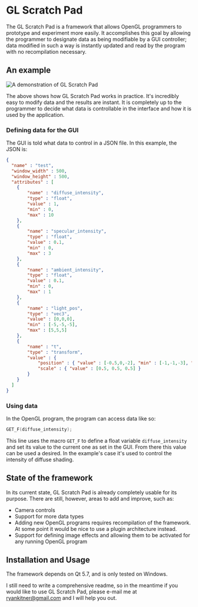 # GL Scratch Pad

The GL Scratch Pad is a framework that allows OpenGL programmers to prototype and experiment more easily. It accomplishes this goal by allowing the programmer to designate data as being modifiable by a GUI controller; data modified in such a way is instantly updated and read by the program with no recompilation necessary.

## An example

![A demonstration of GL Scratch Pad](/../master/showcase.gif?raw=true "A demonstration of GL Scratch Pad")

The above shows how GL Scratch Pad works in practice. It's incredibly easy to modify data and the results are instant. It is completely up to the programmer to decide what data is controllable in the interface and how it is used by the application.

### Defining data for the GUI

The GUI is told what data to control in a JSON file. In this example, the JSON is:

```json
{
  "name" : "test",
  "window_width" : 500,
  "window_height" : 500,
  "attributes" : [
	{
		"name" : "diffuse_intensity",
		"type" : "float",
		"value" : 1,
		"min" : 0,
		"max" : 10
	},
	{
		"name" : "specular_intensity",
		"type" : "float",
		"value" : 0.1,
		"min" : 0,
		"max" : 3
	},
	{
		"name" : "ambient_intensity",
		"type" : "float",
		"value" : 0.1,
		"min" : 0,
		"max" : 1
	},
	{
		"name" : "light_pos",
		"type" : "vec3",
		"value" : [0,0,0],
		"min" : [-5,-5,-5],
		"max" : [5,5,5]
	},
	{
		"name" : "t",
		"type" : "transform",
		"value" : {
			"position" : { "value" : [-0.5,0,-2], "min" : [-1,-1,-3], "max" : [1,1,0] },
			"scale" : { "value" : [0.5, 0.5, 0.5] }
		}
	}
  ]
}
```
### Using data

In the OpenGL program, the program can access data like so:

```cpp
GET_F(diffuse_intensity);
```
This line uses the macro `GET_F` to define a float variable `diffuse_intensity` and set its value to the current one as set in the GUI. From there this value can be used a desired. In the example's case it's used to control the intensity of diffuse shading. 

## State of the framework

In its current state, GL Scratch Pad is already completely usable for its purpose. There are still, however, areas to add and improve, such as:
- Camera controls
- Support for more data types
- Adding new OpenGL programs requires recompilation of the framework. At some point it would be nice to use a plugin architecture instead.
- Support for defining image effects and allowing them to be activated for any running OpenGL program

## Installation and Usage

The framework depends on Qt 5.7, and is only tested on Windows. 

I still need to write a comprehensive readme, so in the meantime if you would like to use GL Scratch Pad, please e-mail me at ryankitner@gmail.com and I will help you out.
